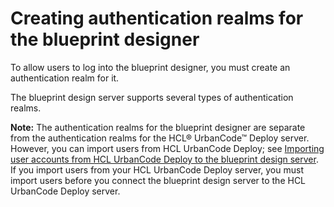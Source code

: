 # Creating authentication realms for the blueprint designer

To allow users to log into the blueprint designer, you must create an authentication realm for it.

The blueprint design server supports several types of authentication realms.

**Note:** The authentication realms for the blueprint designer are separate from the authentication realms for the HCL® UrbanCode™ Deploy server. However, you can import users from HCL UrbanCode Deploy; see [Importing user accounts from HCL UrbanCode Deploy to the blueprint design server](security_realms_ucd.md). If you import users from your HCL UrbanCode Deploy server, you must import users before you connect the blueprint design server to the HCL UrbanCode Deploy server.

